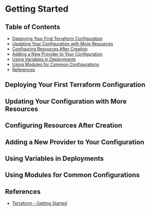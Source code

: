 # Getting Started


## Table of Contents
<!-- START doctoc generated TOC please keep comment here to allow auto update -->
<!-- DON'T EDIT THIS SECTION, INSTEAD RE-RUN doctoc TO UPDATE -->


- [Deploying Your First Terraform Configuration](#deploying-your-first-terraform-configuration)
- [Updating Your Configuration with More Resources](#updating-your-configuration-with-more-resources)
- [Configuring Resources After Creation](#configuring-resources-after-creation)
- [Adding a New Provider to Your Configuration](#adding-a-new-provider-to-your-configuration)
- [Using Variables in Deployments](#using-variables-in-deployments)
- [Using Modules for Common Configurations](#using-modules-for-common-configurations)
- [References](#references)

<!-- END doctoc generated TOC please keep comment here to allow auto update -->


## Deploying Your First Terraform Configuration


## Updating Your Configuration with More Resources


## Configuring Resources After Creation


## Adding a New Provider to Your Configuration


## Using Variables in Deployments


## Using Modules for Common Configurations


## References
- [Terraform - Getting Started](https://app.pluralsight.com/library/courses/terraform-getting-started/table-of-contents)
